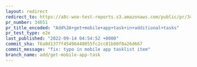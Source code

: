 ```yaml
---
layout: redirect
redirect_to: https://a8c-woo-test-reports.s3.amazonaws.com/public/pr/34651/e2e/index.html
pr_number: 34651
pr_title_encoded: "Add%3A+get+mobile+app+task+in+additional+tasks"
pr_test_type: e2e
last_published: "2022-09-14 04:54:52 +0000"
commit_sha: f6a0d1377f45496440055fc2cc81b80f0a26d667
commit_message: "fix: typo in mobile app tasklist item"
branch_name: add/get-mobile-app-task
---
```

